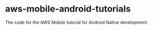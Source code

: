 # aws-mobile-android-tutorials
The code for the AWS Mobile tutorial for Android Native development.
